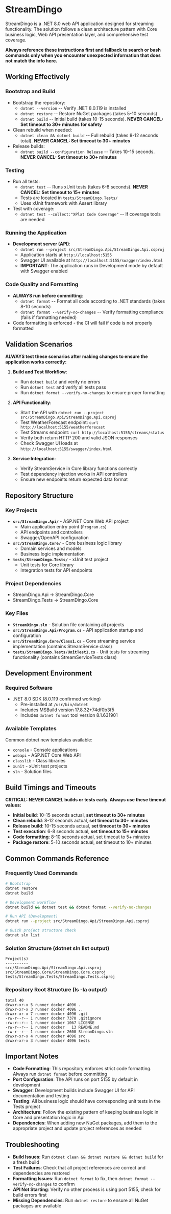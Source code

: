 # StreamDingo

StreamDingo is a .NET 8.0 web API application designed for streaming functionality. The solution follows a clean architecture pattern with Core business logic, Web API presentation layer, and comprehensive test coverage.

**Always reference these instructions first and fallback to search or bash commands only when you encounter unexpected information that does not match the info here.**

## Working Effectively

### Bootstrap and Build
- Bootstrap the repository:
  - `dotnet --version` -- Verify .NET 8.0.119 is installed
  - `dotnet restore` -- Restore NuGet packages (takes 5-10 seconds)
  - `dotnet build` -- Initial build (takes 10-15 seconds). **NEVER CANCEL: Set timeout to 30+ minutes for safety**
- Clean rebuild when needed:
  - `dotnet clean && dotnet build` -- Full rebuild (takes 8-12 seconds total). **NEVER CANCEL: Set timeout to 30+ minutes**
- Release builds:
  - `dotnet build --configuration Release` -- Takes 10-15 seconds. **NEVER CANCEL: Set timeout to 30+ minutes**

### Testing
- Run all tests:
  - `dotnet test` -- Runs xUnit tests (takes 6-8 seconds). **NEVER CANCEL: Set timeout to 15+ minutes**
  - Tests are located in `tests/StreamDingo.Tests/`
  - Uses xUnit framework with Assert library
- Test with coverage:
  - `dotnet test --collect:"XPlat Code Coverage"` -- If coverage tools are needed

### Running the Application
- **Development server (API)**:
  - `dotnet run --project src/StreamDingo.Api/StreamDingo.Api.csproj`
  - Application starts at `http://localhost:5155`
  - Swagger UI available at `http://localhost:5155/swagger/index.html`
  - **IMPORTANT**: The application runs in Development mode by default with Swagger enabled

### Code Quality and Formatting
- **ALWAYS run before committing**:
  - `dotnet format` -- Format all code according to .NET standards (takes 8-10 seconds)
  - `dotnet format --verify-no-changes` -- Verify formatting compliance (fails if formatting needed)
- Code formatting is enforced - the CI will fail if code is not properly formatted

## Validation Scenarios

**ALWAYS test these scenarios after making changes to ensure the application works correctly:**

1. **Build and Test Workflow**:
   - Run `dotnet build` and verify no errors
   - Run `dotnet test` and verify all tests pass
   - Run `dotnet format --verify-no-changes` to ensure proper formatting

2. **API Functionality**:
   - Start the API with `dotnet run --project src/StreamDingo.Api/StreamDingo.Api.csproj`
   - Test WeatherForecast endpoint: `curl http://localhost:5155/weatherforecast`
   - Test Streams endpoint: `curl http://localhost:5155/streams/status`
   - Verify both return HTTP 200 and valid JSON responses
   - Check Swagger UI loads at `http://localhost:5155/swagger/index.html`

3. **Service Integration**:
   - Verify StreamService in Core library functions correctly
   - Test dependency injection works in API controllers
   - Ensure new endpoints return expected data format

## Repository Structure

### Key Projects
- **`src/StreamDingo.Api/`** - ASP.NET Core Web API project
  - Main application entry point (`Program.cs`)
  - API endpoints and controllers
  - Swagger/OpenAPI configuration
- **`src/StreamDingo.Core/`** - Core business logic library
  - Domain services and models
  - Business logic implementation
- **`tests/StreamDingo.Tests/`** - xUnit test project
  - Unit tests for Core library
  - Integration tests for API endpoints

### Project Dependencies
- StreamDingo.Api → StreamDingo.Core
- StreamDingo.Tests → StreamDingo.Core

### Key Files
- **`StreamDingo.sln`** - Solution file containing all projects
- **`src/StreamDingo.Api/Program.cs`** - API application startup and configuration
- **`src/StreamDingo.Core/Class1.cs`** - Core streaming service implementation (contains StreamService class)
- **`tests/StreamDingo.Tests/UnitTest1.cs`** - Unit tests for streaming functionality (contains StreamServiceTests class)

## Development Environment

### Required Software
- .NET 8.0 SDK (8.0.119 confirmed working)
  - Pre-installed at `/usr/bin/dotnet`
  - Includes MSBuild version 17.8.32+74df0b3f5
  - Includes `dotnet format` tool version 8.1.631901

### Available Templates
Common dotnet new templates available:
- `console` - Console applications
- `webapi` - ASP.NET Core Web API
- `classlib` - Class libraries  
- `xunit` - xUnit test projects
- `sln` - Solution files

## Build Timings and Timeouts

**CRITICAL: NEVER CANCEL builds or tests early. Always use these timeout values:**

- **Initial build**: 10-15 seconds actual, **set timeout to 30+ minutes**
- **Clean rebuild**: 8-12 seconds actual, **set timeout to 30+ minutes**
- **Release build**: 10-15 seconds actual, **set timeout to 30+ minutes**
- **Test execution**: 6-8 seconds actual, **set timeout to 15+ minutes**
- **Code formatting**: 8-10 seconds actual, set timeout to 5+ minutes
- **Package restore**: 5-10 seconds actual, set timeout to 10+ minutes

## Common Commands Reference

### Frequently Used Commands
```bash
# Bootstrap
dotnet restore
dotnet build

# Development workflow
dotnet build && dotnet test && dotnet format --verify-no-changes

# Run API (Development)
dotnet run --project src/StreamDingo.Api/StreamDingo.Api.csproj

# Quick project structure check
dotnet sln list
```

### Solution Structure (dotnet sln list output)
```
Project(s)
----------
src/StreamDingo.Api/StreamDingo.Api.csproj
src/StreamDingo.Core/StreamDingo.Core.csproj
tests/StreamDingo.Tests/StreamDingo.Tests.csproj
```

### Repository Root Structure (ls -la output)
```
total 40
drwxr-xr-x 5 runner docker 4096 . 
drwxr-xr-x 3 runner docker 4096 ..
drwxr-xr-x 7 runner docker 4096 .git
-rw-r--r-- 1 runner docker 7370 .gitignore
-rw-r--r-- 1 runner docker 1067 LICENSE
-rw-r--r-- 1 runner docker   13 README.md
-rw-r--r-- 1 runner docker 2600 StreamDingo.sln
drwxr-xr-x 4 runner docker 4096 src
drwxr-xr-x 3 runner docker 4096 tests
```

## Important Notes

- **Code Formatting**: This repository enforces strict code formatting. Always run `dotnet format` before committing
- **Port Configuration**: The API runs on port 5155 by default in development
- **Swagger**: Development builds include Swagger UI for API documentation and testing
- **Testing**: All business logic should have corresponding unit tests in the Tests project
- **Architecture**: Follow the existing pattern of keeping business logic in Core and presentation logic in Api
- **Dependencies**: When adding new NuGet packages, add them to the appropriate project and update project references as needed

## Troubleshooting

- **Build Issues**: Run `dotnet clean && dotnet restore && dotnet build` for a fresh build
- **Test Failures**: Check that all project references are correct and dependencies are restored
- **Formatting Issues**: Run `dotnet format` to fix, then `dotnet format --verify-no-changes` to confirm
- **API Not Starting**: Verify no other process is using port 5155, check for build errors first
- **Missing Dependencies**: Run `dotnet restore` to ensure all NuGet packages are available